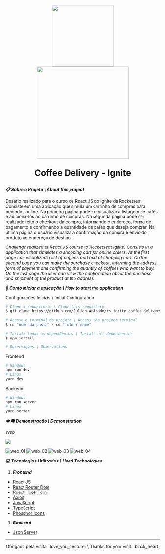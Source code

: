 <h1 align="center">
  <img width="200px" src="https://uploaddeimagens.com.br/images/004/054/563/original/julianandrade.png?1665240664"/>
  <br>
  <img width="300px" src="https://uploaddeimagens.com.br/images/004/305/919/original/Logo.png?1674225091" />
  <p>Coffee Delivery - Ignite</p>
</h1>

***:clipboard: Sobre o Projeto \ About this project***

Desafio realizado para o curso de React JS do Ignite da Rocketseat. Consiste em uma aplicação que simula um carrinho de compras para pedindos online. Na primeira página pode-se visualizar a listagem de cafés e adicioná-los ao carrinho de compras. Na segunda página pode ser realizado feito o checkout da compra, informando o endereço, forma de pagamento e confirmando a quantidade de cafés que deseja comprar. Na útlima página o usuário visualiza a confirmação da compra e envio do produto ao endereço de destino.

*Challenge realized at React JS course to Rocketseat Ignite. Consists in a application that simulates a shopping cart for online orders. At the first page can visualized a list of coffees and add at shopping cart. On the second page you can make the purchase checkout, informing the address, form of payment and confirming the quantity of coffees who want to buy. On the last page the user can view the confirmation about the purchase and shipment of the product at the address.*

***:file_folder: Como iniciar a aplicação \ How to start the application***

Configurações Iniciais \ Initial Configuration

```sh
# Clone o repositório \ Clone this repository 
$ git clone https://github.com/Julian-Andrade/rs_ignite_coffee_delivery

# Acesse o terminal do projeto \ Access the project terminal
$ cd "nome da pasta" \ cd "folder name"

# Instale todas as dependências \ Install all dependencies
$ npm install

# Observações \ Observations

```
Frontend

```sh
# Windows
npm run dev
# Linux
yarn dev
```
Backend

```sh
# Windows
npm run server
# Linux
yarn server
```


***:eye_speech_bubble: Demonstração \ Demonstration***

*Web*

<a href="https://rs-ignite-coffee-delivery.vercel.app/" rel="nofollow">
  <img src="https://img.shields.io/badge/Deploy-000000?style=for-the-badge&logo=vercel&logoColor=white" style="max-width: 100%;" align="center">
</a>

![web_01](https://uploaddeimagens.com.br/images/004/305/983/original/coffee_delivery_01.PNG?1674227256)
![web_02](https://uploaddeimagens.com.br/images/004/305/984/original/coffee_delivery_02.PNG?1674227287)
![web_03](https://uploaddeimagens.com.br/images/004/305/986/original/coffee_delivery_03.PNG?1674227319)
![web_04](https://uploaddeimagens.com.br/images/004/305/987/original/coffee_delivery_04.PNG?1674227342)

***:computer: Tecnologias Utilizadas \ Used Technologies***

1. ***Frontend***
  - [React JS](https://reactjs.org)
  - [React Router Dom](https://www.npmjs.com/package/react-router-dom)
  - [React Hook Form](https://react-hook-form.com/)
  - [Axios](https://axios-http.com/ptbr/docs/intro)
  - [JavaScript](https://developer.mozilla.org/pt-BR/docs/Web/JavaScript)
  - [TypeScript](https://www.typescriptlang.org/)
  - [Phosphor Icons](https://github.com/phosphor-icons/phosphor-react)

1. ***Backend***
  - [Json Server](https://github.com/typicode/json-server)
---

<p align="center">Obrigado pela visita. :love_you_gesture: \ Thanks for your visit. :black_heart:</p>

 

 

 
